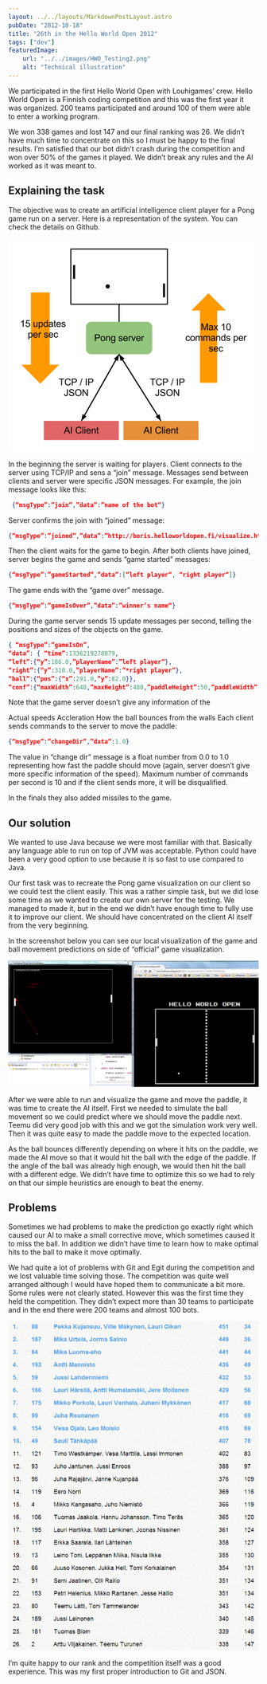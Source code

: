 ```yaml
---
layout: ../../layouts/MarkdownPostLayout.astro
pubDate: "2012-10-18"
title: "26th in the Hello World Open 2012"
tags: ["dev"]
featuredImage: 
    url: "../../images/HWO_Testing2.png"
    alt: "Technical illustration"
---
```


We participated in the first Hello World Open with Louhigames’ crew. Hello World Open is a Finnish coding competition and this was the first year it was organized. 200 teams participated and around 100 of them were able to enter a working program.

We won 338 games and lost 147 and our final ranking was 26. We didn’t have much time to concentrate on this so I must be happy to the final results. I’m satisfied that our bot didn’t crash during the competition and won over 50% of the games it played. We didn’t break any rules and the AI worked as it was meant to.

## Explaining the task

The objective was to create an artificial intelligence client player for a Pong game run on a server. Here is a representation of the system. You can check the details on Github.

![Diagram](../../images/HWO-Pong-representation.png)

In the beginning the server is waiting for players. Client connects to the server using TCP/IP and sens a “join” message. Messages send between clients and server were specific JSON messages. For example, the join message looks like this:
```json
 {“msgType”:”join”,”data”:”name of the bot“}
```
Server confirms the join with “joined” message:
```json
{“msgType”:”joined”,”data”:”http://boris.helloworldopen.fi/visualize.html#game_id”}
```
Then the client waits for the game to begin. After both clients have joined, server begins the game and sends “game started” messages:
```json
{“msgType”:”gameStarted”,”data”:[“left player“, “right player“]}
```
The game ends with the “game over” message.
```json
{“msgType”:”gameIsOver”,”data”:”winner’s name“}
```
During the game server sends 15 update messages per second, telling the positions and sizes of the objects on the game.
```json
{ “msgType”:”gameIsOn”,
“data”: { “time”:1336219278079,
“left”:{“y”:186.0,”playerName”:”left player“},
“right”:{“y”:310.0,”playerName”:”*right player”},
“ball”:{“pos”:{“x”:291.0,”y”:82.0}},
“conf”:{“maxWidth”:640,”maxHeight”:480,”paddleHeight”:50,”paddleWidth”:10,”ballRadius”:5,”tickInterval”:15}}}
```
Note that the game server doesn’t give any information of the

Actual speeds
Accleration
How the ball bounces from the walls
Each client sends commands to the server to move the paddle:
```json
{“msgType”:”changeDir”,”data”:1.0}
```
The value in “change dir” message is a float number from 0.0 to 1.0 representing how fast the paddle should move (again, server doesn’t give more specific information of the speed). Maximum number of commands per second is 10 and if the client sends more, it will be disqualified.

In the finals they also added missiles to the game.

## Our solution

We wanted to use Java because we were most familiar with that. Basically any language able to run on top of JVM was acceptable. Python could have been a very good option to use because it is so fast to use compared to Java.

Our first task was to recreate the Pong game visualization on our client so we could test the client easily. This was a rather simple task, but we did lose some time as we wanted to create our own server for the testing. We managed to made it, but in the end we didn’t have enough time to fully use it to improve our client. We should have concentrated on the client AI itself from the very beginning.

In the screenshot below you can see our local visualization of the game and ball movement predictions on side of “official” game visualization.

![Local HWO testing](../../images/HWO_Testing2.png)

After we were able to run and visualize the game and move the paddle, it was time to create the AI itself. First we needed to simulate the ball movement so we could predict where we should move the paddle next. Teemu did very good job with this and we got the simulation work very well. Then it was quite easy to made the paddle move to the expected location.

As the ball bounces differently depending on where it hits on the paddle, we made the AI move so that it would hit the ball with the edge of the paddle. If the angle of the ball was already high enough, we would then hit the ball with a different edge. We didn’t have time to optimize this so we had to rely on that our simple heuristics are enough to beat the enemy.

## Problems

Sometimes we had problems to make the prediction go exactly right which caused our AI to make a small corrective move, which sometimes caused it to miss the ball. In addition we didn’t have time to learn how to make optimal hits to the ball to make it move optimally.

We had quite a lot of problems with Git and Egit during the competition and we lost valuable time solving those. The competition was quite well arranged although I would have hoped them to communicate a bit more. Some rules were not clearly stated. However this was the first time they held the competition. They didn’t expect more than 30 teams to participate and in the end there were 200 teams and almost 100 bots.

![HWO Results](../../images/HelloWorldOpenTop26.png)

I’m quite happy to our rank and the competition itself was a good experience. This was my first proper introduction to Git and JSON.